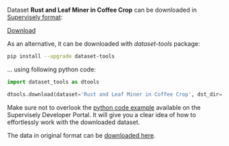 Dataset **Rust and Leaf Miner in Coffee Crop** can be downloaded in [Supervisely format](https://developer.supervisely.com/api-references/supervisely-annotation-json-format):

 [Download](https://assets.supervisely.com/supervisely-supervisely-assets-public/teams_storage/G/l/af/9bumacI8I6EyVBqvsWSMoS9vE12h2GSAeKadEKCE1l0n5aYoLyn0C0jC5o5wG81skqS8aT0HOh8zwzqrPsid7p5QrpSyrCTM9s59QyGt4fJCgOS1SDooS8MtIiop.tar)

As an alternative, it can be downloaded with *dataset-tools* package:
``` bash
pip install --upgrade dataset-tools
```

... using following python code:
``` python
import dataset_tools as dtools

dtools.download(dataset='Rust and Leaf Miner in Coffee Crop', dst_dir='~/dataset-ninja/')
```
Make sure not to overlook the [python code example](https://developer.supervisely.com/getting-started/python-sdk-tutorials/iterate-over-a-local-project) available on the Supervisely Developer Portal. It will give you a clear idea of how to effortlessly work with the downloaded dataset.

The data in original format can be [downloaded here](https://prod-dcd-datasets-cache-zipfiles.s3.eu-west-1.amazonaws.com/vfxf4trtcg-5.zip).